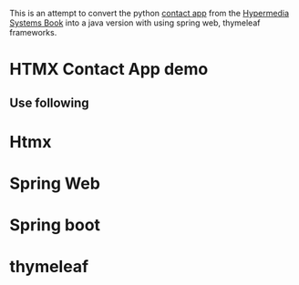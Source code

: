 This is an attempt to convert the python <a href="https://github.com/bigskysoftware/contact-app">contact app</a> from the <a href="https://hypermedia.systems/book/contents/">Hypermedia Systems Book</a> into a java version with using spring web, thymeleaf frameworks.

# HTMX Contact App demo 

## Use following
# Htmx
# Spring Web
# Spring boot
# thymeleaf
